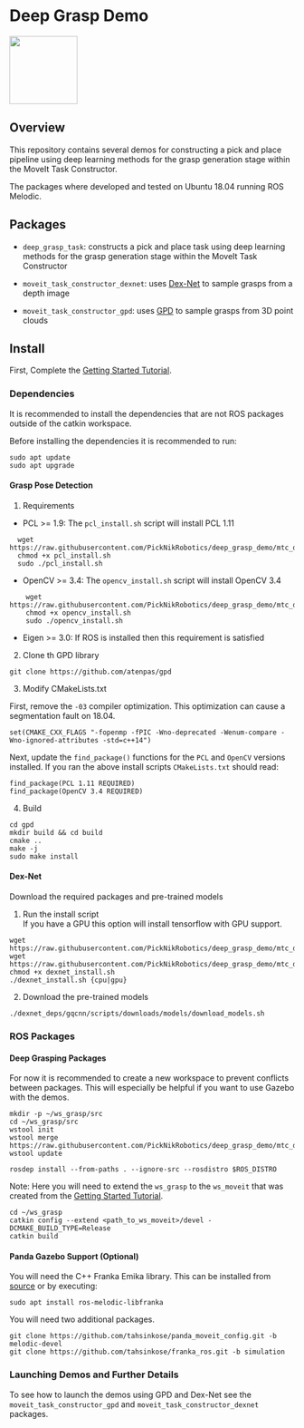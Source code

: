 # Deep Grasp Demo
<img src="https://picknik.ai/assets/images/logo.jpg" width="120">

## Overview
This repository contains several demos for constructing a pick and place pipeline
using deep learning methods for the grasp generation stage within the MoveIt Task Constructor.

The packages where developed and tested on Ubuntu 18.04 running ROS Melodic.

## Packages
* `deep_grasp_task`: constructs a pick and place task using deep learning methods
for the grasp generation stage within the MoveIt Task Constructor

* `moveit_task_constructor_dexnet`: uses [Dex-Net](https://berkeleyautomation.github.io/dex-net/) to sample grasps from a depth image

* `moveit_task_constructor_gpd`: uses [GPD](https://github.com/atenpas/gpd) to sample grasps from 3D point clouds


## Install
First, Complete the [Getting Started Tutorial](https://ros-planning.github.io/moveit_tutorials/doc/getting_started/getting_started.html).

### Dependencies
It is recommended to install the dependencies that are not ROS packages outside of the
catkin workspace.

Before installing the dependencies it is recommended to run:
```
sudo apt update
sudo apt upgrade
```

#### Grasp Pose Detection
1) Requirements
  * PCL >= 1.9: The `pcl_install.sh` script will install PCL 1.11
```
  wget https://raw.githubusercontent.com/PickNikRobotics/deep_grasp_demo/mtc_demos/pcl_install.sh
  chmod +x pcl_install.sh
  sudo ./pcl_install.sh
```

  * OpenCV >= 3.4: The `opencv_install.sh` script will install OpenCV 3.4
```
    wget https://raw.githubusercontent.com/PickNikRobotics/deep_grasp_demo/mtc_demos/opencv_install.sh
    chmod +x opencv_install.sh
    sudo ./opencv_install.sh
```

  * Eigen >= 3.0: If ROS is installed then this requirement is satisfied

2) Clone th GPD library
```
git clone https://github.com/atenpas/gpd
```

3) Modify CMakeLists.txt

First, remove the `-03` compiler optimization. This optimization can cause
a segmentation fault on 18.04.

```
set(CMAKE_CXX_FLAGS "-fopenmp -fPIC -Wno-deprecated -Wenum-compare -Wno-ignored-attributes -std=c++14")
```

Next, update the `find_package()` functions for the `PCL` and `OpenCV`
versions installed. If you ran the above install scripts `CMakeLists.txt` should read:

```
find_package(PCL 1.11 REQUIRED)
find_package(OpenCV 3.4 REQUIRED)
```


4) Build
```
cd gpd
mkdir build && cd build
cmake ..
make -j
sudo make install
```

#### Dex-Net
Download the required packages and pre-trained models

1) Run the install script </br>
If you have a GPU this option will install tensorflow with GPU support.
```
wget https://raw.githubusercontent.com/PickNikRobotics/deep_grasp_demo/mtc_demos/dexnet_install.sh
wget https://raw.githubusercontent.com/PickNikRobotics/deep_grasp_demo/mtc_demos/dexnet_requirements.txt
chmod +x dexnet_install.sh
./dexnet_install.sh {cpu|gpu}
```

2) Download the pre-trained models
```
./dexnet_deps/gqcnn/scripts/downloads/models/download_models.sh
```

### ROS Packages
#### Deep Grasping Packages
For now it is recommended to create a new workspace to prevent conflicts between packages. This will especially be helpful if you want to use Gazebo with the demos.
```
mkdir -p ~/ws_grasp/src
cd ~/ws_grasp/src
wstool init
wstool merge https://raw.githubusercontent.com/PickNikRobotics/deep_grasp_demo/mtc_demos/.rosinstall
wstool update

rosdep install --from-paths . --ignore-src --rosdistro $ROS_DISTRO
```

Note: Here you will need to extend the `ws_grasp` to the `ws_moveit` that was created from the [Getting Started Tutorial](https://ros-planning.github.io/moveit_tutorials/doc/getting_started/getting_started.html).
```
cd ~/ws_grasp
catkin config --extend <path_to_ws_moveit>/devel -DCMAKE_BUILD_TYPE=Release
catkin build
```

#### Panda Gazebo Support (Optional)
You will need the C++ Franka Emika library. This can be installed from [source](https://github.com/frankaemika/libfranka) or by executing:
```
sudo apt install ros-melodic-libfranka
```

You will need two additional packages.
```
git clone https://github.com/tahsinkose/panda_moveit_config.git -b melodic-devel
git clone https://github.com/tahsinkose/franka_ros.git -b simulation
```


### Launching Demos and Further Details
To see how to launch the demos using GPD and Dex-Net see the `moveit_task_constructor_gpd` and `moveit_task_constructor_dexnet` packages.
